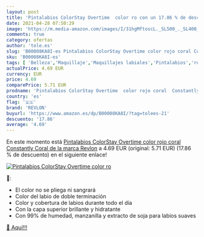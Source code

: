 ```yaml
---
layout: post
title: 'Pintalabios ColorStay Overtime  color ro con un 17.86 % de descuento'
date: 2021-04-28 07:50:29
image: 'https://m.media-amazon.com/images/I/31hgMftoscL._SL500_._SL400_.jpg'
comments: true
category: ofertas
author: 'tole.es'
slug: 'B00008KA8I-es Pintalabios ColorStay Overtime color rojo coral Constantly...'
sku: 'B00008KA8I-es'
tags: [ 'Belleza','Maquillaje','Maquillajes labiales','Pintalabios','revlon', ]
actualPrice: 4.69 EUR
currency: EUR
price: 4.69
comparePrice: 5.71 EUR
prodname: 'Pintalabios ColorStay Overtime  color rojo coral  Constantly Coral   de la marca Revlon'
country: 'es'
flag: '🇪🇸'
brand: 'REVLON'
buyurl: 'https://www.amazon.es/dp/B00008KA8I/?tag=tolees-21'
descuento: '17.86'
average: '4.69'
---
```


En este momento está [Pintalabios ColorStay Overtime  color rojo coral  Constantly Coral   de la marca Revlon](https://www.amazon.es/dp/B00008KA8I/?tag=tolees-21) a 4.69 EUR (original: 5.71 EUR) (17.86 %  de descuento) en el siguiente enlace!

[![Pintalabios ColorStay Overtime  color ro](https://m.media-amazon.com/images/I/31hgMftoscL._SL500_._SL400_.jpg)](https://www.amazon.es/dp/B00008KA8I/?tag=tolees-21)

🔎:

- El color no se pliega ni sangrará
- Color del labio de doble terminación
- Color y cobertura de labios durante todo el día
- Con la capa superior brillante y hidratante
- Con 99% de humedad, manzanilla y extracto de soja para labios suaves

[🛒 Aquí!!!](https://www.amazon.es/dp/B00008KA8I/?tag=tolees-21)
